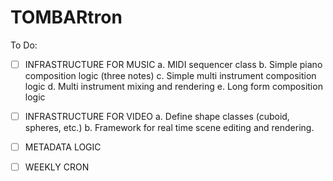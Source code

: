 # TOMBARtron

To Do:
- [ ] INFRASTRUCTURE FOR MUSIC
    a. MIDI sequencer class
    b. Simple piano composition logic (three notes)
    c. Simple multi instrument composition logic
    d. Multi instrument mixing and rendering
    e. Long form composition logic

- [ ] INFRASTRUCTURE FOR VIDEO
    a. Define shape classes (cuboid, spheres, etc.)
    b. Framework for real time scene editing and rendering.

- [ ] METADATA LOGIC
- [ ] WEEKLY CRON
